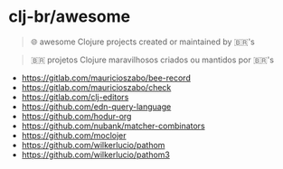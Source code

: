 # clj-br/awesome

> 🌐 awesome Clojure projects created or maintained by 🇧🇷's 


> 🇧🇷 projetos Clojure maravilhosos criados ou mantidos por 🇧🇷's 


- https://gitlab.com/mauricioszabo/bee-record
- https://gitlab.com/mauricioszabo/check
- https://gitlab.com/clj-editors
- https://github.com/edn-query-language
- https://github.com/hodur-org
- https://github.com/nubank/matcher-combinators
- https://github.com/moclojer
- https://github.com/wilkerlucio/pathom
- https://github.com/wilkerlucio/pathom3
